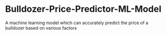# Bulldozer-Price-Predictor-ML-Model
A machine learning model which can accurately predict the price of a bulldozer based on various factors

